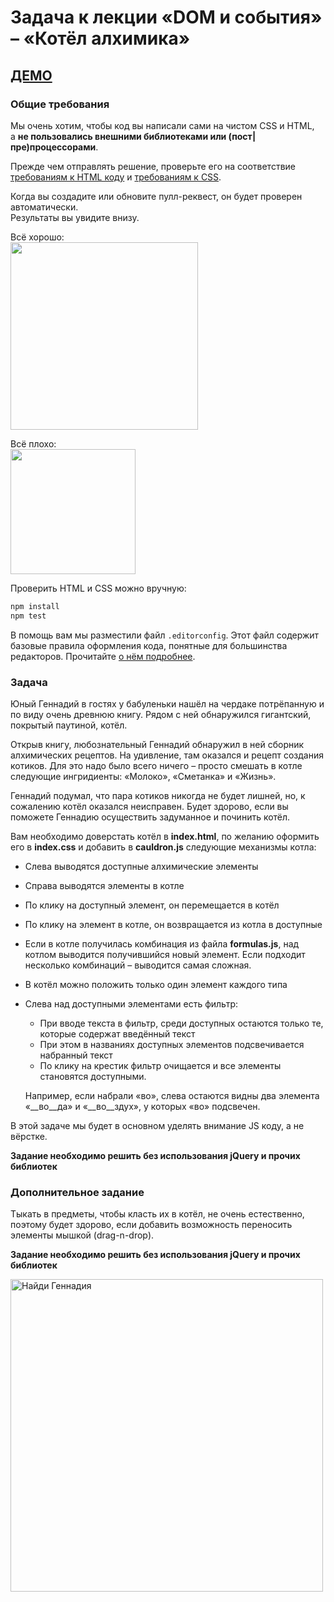 # Задача к лекции «DOM и события» – «Котёл алхимика»

## <a href="https://strandol.github.io/javascript-tasks-10/">ДЕМО</a>

### Общие требования

Мы очень хотим, чтобы код вы написали сами на чистом CSS и HTML,  
а __не пользовались внешними библиотеками или (пост|пре)процессорами__.

Прежде чем отправлять решение, проверьте его на соответствие  
[требованиям к HTML коду](https://github.com/urfu-2015/guides/blob/master/html-codestyle.md)
и [требованиям к CSS](https://github.com/urfu-2015/guides/blob/master/css-codestyle.md).

Когда вы создадите или обновите пулл-реквест, он будет проверен автоматически.  
Результаты вы увидите внизу.

Всё хорошо:  
<img width="300" src="https://cloud.githubusercontent.com/assets/4534405/10368030/ccc43228-6dec-11e5-925e-47793862d13e.png">

Всё плохо:  
<img width="200" src="https://cloud.githubusercontent.com/assets/4534405/10367916/60487fc8-6dec-11e5-9e1d-2a1b15da2220.png">

Проверить HTML и CSS можно вручную:
```sh
npm install
npm test
```

В помощь вам мы разместили файл `.editorconfig`. Этот файл содержит базовые
правила оформления кода, понятные для большинства редакторов. Прочитайте [о нём подробнее](https://github.com/urfu-2015/guides/blob/master/editorconfig.md).

### Задача

Юный Геннадий в гостях у бабуленьки нашёл на чердаке потрёпанную и по виду очень древнюю книгу.
Рядом с ней обнаружился гигантский, покрытый паутиной, котёл.

Открыв книгу, любознательный Геннадий обнаружил в ней сборник алхимических рецептов.
На удивление, там оказался и рецепт создания котиков. Для это надо было всего ничего –
просто смешать в котле следующие ингридиенты:  «Молоко», «Сметанка» и «Жизнь».

Геннадий подумал, что пара котиков никогда не будет лишней, но, к сожалению
котёл оказался неисправен. Будет здорово, если вы поможете Геннадию осуществить
задуманное и починить котёл.  

Вам необходимо доверстать котёл в __index.html__, по желанию оформить его в __index.css__
и добавить в __cauldron.js__ следующие механизмы котла:

* Слева выводятся доступные алхимические элементы
* Справа выводятся элементы в котле
* По клику на доступный элемент, он перемещается в котёл
* По клику на элемент в котле, он возвращается из котла в доступные
* Если в котле получилась комбинация из файла __formulas.js__, над котлом выводится получившийся новый элемент. Если подходит несколько комбинаций – выводится самая сложная.
* В котёл можно положить только один элемент каждого типа
* Слева над доступными элементами есть фильтр:
    * При вводе текста в фильтр, среди доступных остаются только те, которые содержат введённый текст
    * При этом в названиях доступных элементов подсвечивается набранный текст
    * По клику на крестик фильтр очищается и все элементы становятся доступными.

    Например, если набрали «во», слева остаются видны два элемента «__во__да» и «__во__здух»,
    у которых «во» подсвечен.

В этой задаче мы будет в основном уделять внимание JS коду, а не вёрстке.

__Задание необходимо решить без использования jQuery и прочих библиотек__

### Дополнительное задание

Тыкать в предметы, чтобы класть их в котёл, не очень естественно, поэтому
будет здорово, если добавить возможность переносить элементы мышкой (drag-n-drop).

__Задание необходимо решить без использования jQuery и прочих библиотек__

<img width="500" src="https://cloud.githubusercontent.com/assets/4534405/11499527/7fd5e818-9848-11e5-951f-07dfe3d5e7de.png" title="Найди Геннадия">
